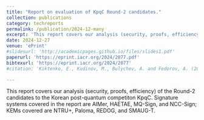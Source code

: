 ```yaml
---
title: "Report on evaluation of KpqC Round-2 candidates."
collection: publications
category: techreports
permalink: /publication/2024-12-many
excerpt: 'This report covers our analysis (security, proofs, efficiency) of the Round-2 candidates to the Korean post-quantum competiton KpqC.'
date: 2024-12-27
venue: 'ePrint'
#slidesurl: 'http://academicpages.github.io/files/slides1.pdf'
paperurl: 'https://eprint.iacr.org/2024/2077.pdf'
bibtexurl: 'https://eprint.iacr.org/2024/2077'
#citation: 'Kiktenko, E., Kudinov, M., Bulychev, A. and Fedorov, A. (2021). Proof-of-Forgery for Hash-based Signatures. In Proceedings of the 18th International Conference on Security and Cryptography - SECRYPT; ISBN 978-989-758-524-1; ISSN 2184-7711, SciTePress, pages 333-342. DOI: 10.5220/0010579603330342'

---
```

This report covers our analysis (security, proofs, efficiency) of the Round-2 candidates to the Korean post-quantum competiton KpqC. Signature systems covered in the report are AIMer, HAETAE, MQ-Sign, and NCC-Sign; KEMs covered are  NTRU+, Paloma, REDOG, and SMAUG-T.